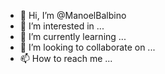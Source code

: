 - 👋 Hi, I’m @ManoelBalbino
- 👀 I’m interested in ...
- 🌱 I’m currently learning ...
- 💞️ I’m looking to collaborate on ...
- 📫 How to reach me ...

<!---
ManoelBalbino/ManoelBalbino is a ✨ special ✨ repository because its `README.md` (this file) appears on your GitHub profile.
You can click the Preview link to take a look at your changes.
--->
